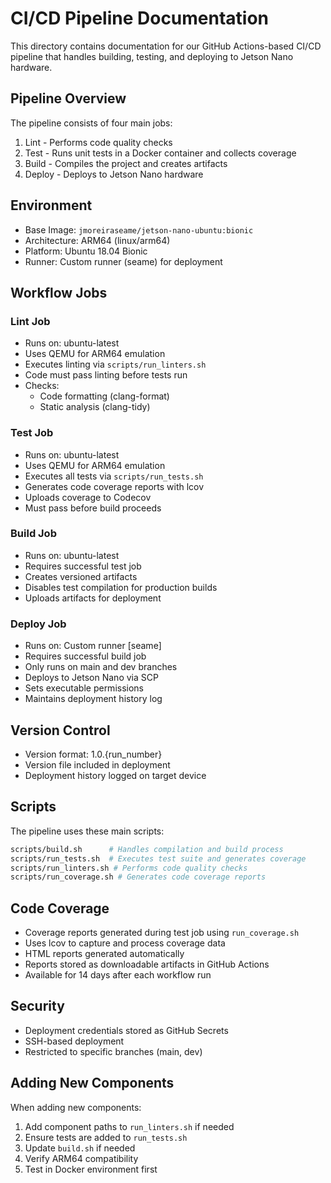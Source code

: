 # CI/CD Pipeline Documentation

This directory contains documentation for our GitHub Actions-based CI/CD pipeline that handles building, testing, and deploying to Jetson Nano hardware.

## Pipeline Overview

The pipeline consists of four main jobs:
1. Lint - Performs code quality checks
2. Test - Runs unit tests in a Docker container and collects coverage
3. Build - Compiles the project and creates artifacts
4. Deploy - Deploys to Jetson Nano hardware

## Environment

- Base Image: `jmoreiraseame/jetson-nano-ubuntu:bionic`
- Architecture: ARM64 (linux/arm64)
- Platform: Ubuntu 18.04 Bionic
- Runner: Custom runner (seame) for deployment

## Workflow Jobs

### Lint Job
- Runs on: ubuntu-latest
- Uses QEMU for ARM64 emulation
- Executes linting via `scripts/run_linters.sh`
- Code must pass linting before tests run
- Checks:
  - Code formatting (clang-format)
  - Static analysis (clang-tidy)

### Test Job
- Runs on: ubuntu-latest
- Uses QEMU for ARM64 emulation
- Executes all tests via `scripts/run_tests.sh`
- Generates code coverage reports with lcov
- Uploads coverage to Codecov
- Must pass before build proceeds

### Build Job
- Runs on: ubuntu-latest
- Requires successful test job
- Creates versioned artifacts
- Disables test compilation for production builds
- Uploads artifacts for deployment

### Deploy Job
- Runs on: Custom runner [seame]
- Requires successful build job
- Only runs on main and dev branches
- Deploys to Jetson Nano via SCP
- Sets executable permissions
- Maintains deployment history log

## Version Control

- Version format: 1.0.{run_number}
- Version file included in deployment
- Deployment history logged on target device

## Scripts

The pipeline uses these main scripts:
```bash
scripts/build.sh      # Handles compilation and build process
scripts/run_tests.sh  # Executes test suite and generates coverage
scripts/run_linters.sh # Performs code quality checks
scripts/run_coverage.sh # Generates code coverage reports
```

## Code Coverage

- Coverage reports generated during test job using `run_coverage.sh`
- Uses lcov to capture and process coverage data
- HTML reports generated automatically
- Reports stored as downloadable artifacts in GitHub Actions
- Available for 14 days after each workflow run

## Security

- Deployment credentials stored as GitHub Secrets
- SSH-based deployment
- Restricted to specific branches (main, dev)

## Adding New Components

When adding new components:
1. Add component paths to `run_linters.sh` if needed
2. Ensure tests are added to `run_tests.sh`
3. Update `build.sh` if needed
4. Verify ARM64 compatibility
5. Test in Docker environment first
